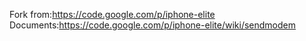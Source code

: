 Fork from:https://code.google.com/p/iphone-elite
Documents:https://code.google.com/p/iphone-elite/wiki/sendmodem
